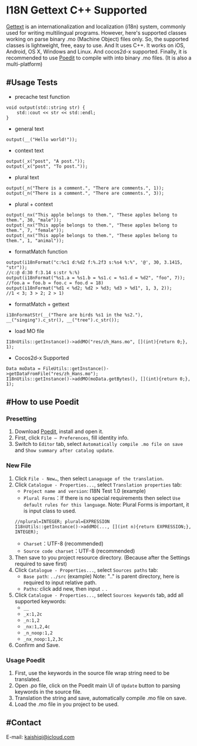I18N Gettext C++ Supported
==========================

[Gettext][1] is an internationalization and localization (i18n) system, commonly used for writing multilingual programs.
However, here's supported classes working on parse binary .mo (Machine Object) files only.
So, the supported classes is lightweight, free, easy to use. And It uses C++.
It works on iOS, Android, OS X, Windows and Linux. And cocos2d-x supported.
Finally, it is recommended to use [Poedit][2] to compile with into binary .mo files. (It is also a multi-platform)



#Usage Tests
--------------------

* precache test function 
```
void output(std::string str) {
    std::cout << str << std::endl;
}
```

* general text
```
output(__("Hello world!"));
```

* context text
```
output(_x("post", "A post."));
output(_x("post", "To post."));
```
   
* plural text
```
output(_n("There is a comment.", "There are comments.", 1));
output(_n("There is a comment.", "There are comments.", 3));
```

* plural + context
```
output(_nx("This apple belongs to them.", "These apples belong to them.", 30, "male"));
output(_nx("This apple belongs to them.", "These apples belong to them.", 7, "female"));
output(_nx("This apple belongs to them.", "These apples belong to them.", 1, "animal"));
```

* formatMatch function
```
output(i18nFormat("c:%c1 d:%d2 f:%.2f3 s:%s4 %:%", '@', 30, 3.1415, "str"));
//c:@ d:30 f:3.14 s:str %:%)
output(i18nFormat("%s1.a = %s1.b = %s1.c = %s1.d = %d2", "foo", 7));
//foo.a = foo.b = foo.c = foo.d = 18)
output(i18nFormat("%d1 < %d2; %d2 > %d3; %d3 > %d1", 1, 3, 2));
//1 < 3; 3 > 2; 2 > 1)
```

* formatMatch + gettext
```
i18nFormatStr(__("There are birds %s1 in the %s2."), __("singing").c_str(), __("tree").c_str());
```

* load MO file
```
I18nUtils::getInstance()->addMO("res/zh_Hans.mo", [](int){return 0;}, 1);
```

* Cocos2d-x Supported
```
Data moData = FileUtils::getInstance()->getDataFromFile("res/zh_Hans.mo");
I18nUtils::getInstance()->addMO(moData.getBytes(), [](int){return 0;}, 1);
```



#How to use Poedit
--------------------
### Presetting
1. Download [Poedit][2], install and open it.
2. First, click `File – Preferences`, fill identity info.
3. Switch to `Editor` tab, select `Automatically compile .mo file on save` and `Show summary after catalog update`.

### New File
1. Click `File - New…`, then select `Lanaguage of the translation`.
2. Click `Catalogue - Properties...`, select `Translation properties` tab:
	* `Project name and version`: I18N Test 1.0 (example)
	* `Plural Forms`：If there is no special requirements then select `Use default rules for this language`.
	Note: Plural Forms is important, it is input class to used.
	```
	//nplural=INTEGER; plural=EXPRESSION
	I18nUtils::getInstance()->addMO(..., [](int n){return EXPRESSION;}, INTEGER);
	```
	* `Charset`：UTF-8 (recommended)
	* `Source code charset`：UTF-8 (recommended)
3. Then save to you project resource directory. (Because after the Settings required to save first)
4. Click `Catalogue - Properties...`, select `Sources paths` tab:
	* `Base path`: `../src` (example)
	Note: ".." is parent directory, here is required to input relative path.
	* `Paths`: click add new, then input `.` .
5. Click `Catalogue - Properties...`, select `Sources keywords` tab, add all supported keywords:
	* `__`
	* `_x:1,2c`
	* `_n:1,2`
	* `_nx:1,2,4c`
	* `_n_noop:1,2`
	* `_nx_noop:1,2,3c`
6. Confirm and Save.

### Usage Poedit
1. First, use the keywords in the source file wrap string need to be translated.
2. Open .po file, click on the Poedit main UI of `Update` button to parsing keywords in the source file.
3. Translation the string and save, automatically compile .mo file on save.
4. Load the .mo file in you project to be used. 



#Contact
--------------------
E-mail: <kaishiqi@icloud.com>



[1]: http://en.wikipedia.org/wiki/Gettext "Gettext"
[2]: http://poedit.net/ "Poedit"
